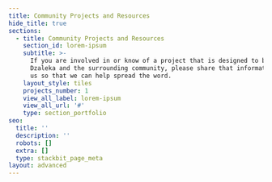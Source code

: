 ```yaml
---
title: Community Projects and Resources
hide_title: true
sections:
  - title: Community Projects and Resources
    section_id: lorem-ipsum
    subtitle: >-
      If you are involved in or know of a project that is designed to benefit
      Dzaleka and the surrounding community, please share that information with
      us so that we can help spread the word.
    layout_style: tiles
    projects_number: 1
    view_all_label: lorem-ipsum
    view_all_url: '#'
    type: section_portfolio
seo:
  title: ''
  description: ''
  robots: []
  extra: []
  type: stackbit_page_meta
layout: advanced
---
```

